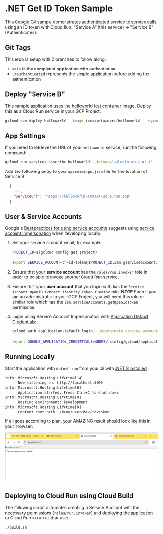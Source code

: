 # .NET Get ID Token Sample

This Google C# sample demonstrates authenticated service to service calls using an ID token with Cloud Run.  "Service A" (this service) -> "Service B" (Authenticated).

## Git Tags

This repo is setup with 2 branches to follow along:

* `main` is the completed application with authentiation
* `unauthenticated` represents the simple application before adding the authentication

## Deploy "Service B"

This sample application uses the [helloworld test container](https://github.com/testcontainers/helloworld) image.  Deploy this as a Cloud Run service in your GCP Project:

```bash
gcloud run deploy helloworld --image testcontainers/helloworld --region us-central1
```

## App Settings

If you need to retrieve the URL of your `helloworld` service, run the following command:

```bash
gcloud run services describe helloworld --format='value(status.url)'
```

Add the following entry to your `appsettings.json` file for the location of Service B. 

```json
  {
    ...,
    "ServiceUrl": "https://helloworld-XXXXXX-uc.a.run.app"
  }
```

## User & Service Accounts

Google's [Best practices for using service accounts](https://cloud.google.com/iam/docs/best-practices-service-accounts#using_service_accounts) suggests using [service account impersonation](https://cloud.google.com/docs/authentication/use-service-account-impersonation) when developing locally.

1. Set your service account email, for example.
    ```bash
    PROJECT_ID=$(gcloud config get project)
    
    export SERVICE_ACCOUNT=cr-id-token@$PROJECT_ID.iam.gserviceaccount.com
    ```

1. Ensure that your **service account** has the `roles/run.invoker` role in order to be able to invoke another Cloud Run service.

1. Ensure that your **user account** that you login with has the `Service Account OpenID Connect Identity Token Creator` role.  **NOTE** Even if you are an administrator in your GCP Project, you will need this role or similar role which has the `iam.serviceAccounts.getOpenIdToken` permission.

1. Login using Service Account Impersonation with [Application Default Credentials](https://cloud.google.com/docs/authentication/provide-credentials-adc):

    ```bash
    gcloud auth application-default login --impersonate-service-account $SERVICE_ACCOUNT

    export GOOGLE_APPLICATION_CREDENTIALS=$HOME/.config/gcloud/application_default_credentials.json
    ```

## Running Locally

Start the application with `dotnet run` from your cli with [.NET 8 installed](https://dotnet.microsoft.com/en-us/download):


```
info: Microsoft.Hosting.Lifetime[14]
      Now listening on: http://localhost:5000
info: Microsoft.Hosting.Lifetime[0]
      Application started. Press Ctrl+C to shut down.
info: Microsoft.Hosting.Lifetime[0]
      Hosting environment: Development
info: Microsoft.Hosting.Lifetime[0]
      Content root path: /home/user/dev/id-token
```

If all goes according to plan, your AMAZING result should look like this in your browser:

![Image description](success.png)

## Deploying to Cloud Run using Cloud Build

The following script automates creating a Service Account with the necessary permissions (`roles/run.invoker`) and deploying the application to Cloud Run to run as that user.

```bash
./build.sh
```